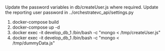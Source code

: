 Update the password variables in db/createUser.js where required.
Update the reporting user password in ../orchestratevc_api/settings.py

1. docker-compose build
2. docker-compose up -d
3. docker exec -it develop_db_1 /bin/bash -c "mongo < /tmp/createUser.js"
4. docker exec -it develop_db_1 /bin/bash -c "mongo < /tmp/dummyData.js"